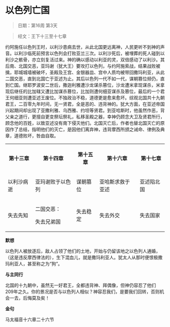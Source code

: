 # 以色列亡国 

> 日期：第16周 第3天

> 经文：王下十三至十七章

约阿施任以色列王时，以利沙患病去世，从此北国更远离神，人民更听不到神的声音。以利沙临死前预言以色列会打败亚兰三次。以利沙死后，被埋葬的死人碰到以利沙之骸骨，亦立刻复活过来。神的确以感动以利亚的灵，双倍感动了以利沙。其后南、北国交恶，亚玛谢（犹大王）要攻打以色列，与约阿施索战，结果战败被擒，耶城城墙被破坏，圣殿及王宫、金银器皿、宫中人质均被带回撒玛利亚，从此二国交恶，直到北国亡于亚述为止。其后以色列一代不如一代，谋朝篡位频仍，直到亡国。继耶罗波安二世后，撒迦利雅遭沙龙谋杀篡位，沙龙遭米拿现谋杀，米拿现后继任的比加辖又遭比加谋杀篡位，比加则遭何细亚谋杀及篡位，最后的一个君王何细亚则遭亚述王废位。不独政治不稳，道德更是愈来愈坏。综观北国共十九朝君王，二百零九年时间，无一贤君，全是恶的、违背神的。犹大方面，在亚述帝国兴起期间却出现了亚撒利雅、乌西雅、约坦等贤君。到亚哈斯时，他虽然作恶，背父亲之道行，更擅自更变祭坛祭礼，私移圣殿之器，幸神仍顾念大卫及贤君所行，顾念他的百姓，以致亚述没有南下侵灭他们。北国灭亡后，作者也替北国灭亡的原因作了总结，指明他们的灭亡，是因他们离弃神，违背摩西所颁之诫命、律例及典章，道德败坏，咎由自取。

<table>
 <tbody>
  <tr>
   <th><p>第十三章</p></th>
   <th><p>第十四章</p></th>
   <th><p>第十五章</p></th>
   <th><p>第十六章</p></th>
   <th><p>第十七章</p></th>
  </tr>
  <tr>
   <td><p>以利沙病逝</p></td>
   <td><p>亚玛谢败于以色列</p></td>
   <td><p>谋朝篡位</p></td>
   <td><p>亚哈斯求救于亚述</p></td>
   <td><p>亚述陷北国</p></td>
  </tr>
  <tr>
   <td><p>失去先知</p></td>
   <td><p>二国交恶：</p><p>失去兄弟国</p></td>
   <td><p>失去稳定</p></td>
   <td><p>失去外交</p></td>
   <td><p>失去国家</p></td>
  </tr>
 </tbody>
</table>

**默想**

以色列人被放逐后，敌人占领了他们的土地，开始与仍留该地之以色列人通婚，（这是违反摩西律法的），生下混血儿，就是撒玛利亚人。犹太人从那时便恨极撒玛利亚人，甚至称之为“狗”。

**与主同行**

北国的十九朝中，虽然无一好君王，全都违背神、拜偶像，但神仍容忍了他们 209年之久。你的景况是否与以色列人相似？神容忍我们，是要我们回转，否则机会一去，后悔莫及矣！

**金句**

马太福音十六章二十六节



